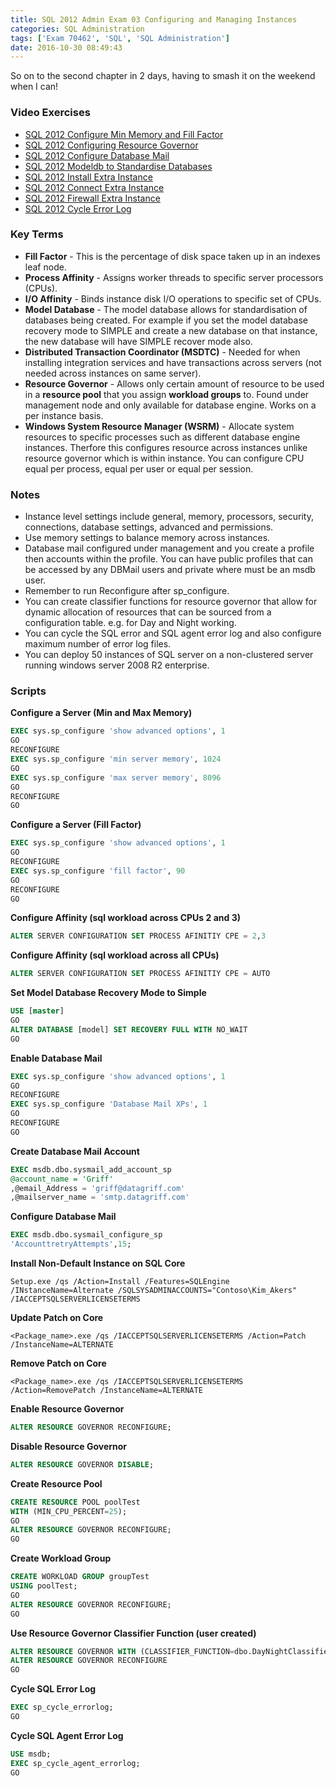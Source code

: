 ```yaml
---
title: SQL 2012 Admin Exam 03 Configuring and Managing Instances
categories: SQL Administration
tags: ['Exam 70462', 'SQL', 'SQL Administration']
date: 2016-10-30 08:49:43
---
```


So on to the second chapter in 2 days, having to smash it on the weekend when I can!

### Video Exercises

* [SQL 2012 Configure Min Memory and Fill Factor](https://www.youtube.com/watch?v=cEaCRPlMUr8&index=14&list=PLA5YLvtN7pNP2t5SXqdyVfxvtla7oUwC1)
* [SQL 2012 Configuring Resource Governor](https://www.youtube.com/watch?v=HV_0K9Gjwso&index=15&list=PLA5YLvtN7pNP2t5SXqdyVfxvtla7oUwC1)
* [SQL 2012 Configure Database Mail](https://www.youtube.com/watch?v=TLzhw3Z-hSA&index=8&list=PLA5YLvtN7pNP2t5SXqdyVfxvtla7oUwC1)
* [SQL 2012 Modeldb to Standardise Databases](https://www.youtube.com/watch?v=J_2Es-3Euq0&index=9&list=PLA5YLvtN7pNP2t5SXqdyVfxvtla7oUwC1)
* [SQL 2012 Install Extra Instance](https://www.youtube.com/watch?v=0V0Y6qyakRo&index=10&list=PLA5YLvtN7pNP2t5SXqdyVfxvtla7oUwC1)
* [SQL 2012 Connect Extra Instance](https://www.youtube.com/watch?v=CzIKDKzFV30&index=11&list=PLA5YLvtN7pNP2t5SXqdyVfxvtla7oUwC1)
* [SQL 2012 Firewall Extra Instance](https://www.youtube.com/watch?v=4XXAMHL1Reg&index=12&list=PLA5YLvtN7pNP2t5SXqdyVfxvtla7oUwC1)
* [SQL 2012 Cycle Error Log](https://www.youtube.com/watch?v=WudFEC14Noc&index=13&list=PLA5YLvtN7pNP2t5SXqdyVfxvtla7oUwC1)

### Key Terms

* **Fill Factor** - This is the percentage of disk space taken up in an indexes leaf node.
* **Process Affinity** - Assigns worker threads to specific server processors (CPUs).
* **I/O Affinity** - Binds instance disk I/O operations to specific set of CPUs.
* **Model Database** - The model database allows for standardisation of databases being created. For example if you set the model database recovery mode to SIMPLE and create a new database on that instance, the new database will have SIMPLE recover mode also.
* **Distributed Transaction Coordinator (MSDTC)** - Needed for when installing integration services and have transactions across servers (not needed across instances on same server).  
* **Resource Governor** - Allows only certain amount of resource to be used in a **resource pool** that you assign **workload groups** to. Found under management node and only available for database engine. Works on a per instance basis.
* **Windows System Resource Manager (WSRM)** - Allocate system resources to specific processes such as different database engine instances. Therfore this configures resource across instances unlike resource governor which is within instance. You can configure CPU equal per process, equal per user or equal per session.

### Notes

* Instance level settings include general, memory, processors, security, connections, database settings, advanced and permissions.
* Use memory settings to balance memory across instances.
* Database mail configured under management and you create a profile then accounts within the profile. You can have public profiles that can be accessed by any DBMail users and private where must be an msdb user.
* Remember to run Reconfigure after sp_configure.
* You can create classifier functions for resource governor that allow for dynamic allocation of resources that can be sourced from a configuration table. e.g. for Day and Night working.
* You can cycle the SQL error and SQL agent error log and also configure maximum number of error log files.
* You can deploy 50 instances of SQL server on a non-clustered server running windows server 2008 R2 enterprise.

### Scripts

**Configure a Server (Min and Max Memory)**
```sql
EXEC sys.sp_configure 'show advanced options', 1
GO
RECONFIGURE
EXEC sys.sp_configure 'min server memory', 1024
GO
EXEC sys.sp_configure 'max server memory', 8096
GO
RECONFIGURE
GO
```
**Configure a Server (Fill Factor)**
```sql
EXEC sys.sp_configure 'show advanced options', 1
GO
RECONFIGURE
EXEC sys.sp_configure 'fill factor', 90
GO
RECONFIGURE
GO
```
**Configure Affinity (sql workload across CPUs 2 and 3)**
```sql
ALTER SERVER CONFIGURATION SET PROCESS AFINITIY CPE = 2,3
```
**Configure Affinity (sql workload across all CPUs)**
```sql
ALTER SERVER CONFIGURATION SET PROCESS AFINITIY CPE = AUTO
```
**Set Model Database Recovery Mode to Simple**
```sql
USE [master]
GO
ALTER DATABASE [model] SET RECOVERY FULL WITH NO_WAIT
GO
```
**Enable Database Mail**
```sql
EXEC sys.sp_configure 'show advanced options', 1
GO
RECONFIGURE
EXEC sys.sp_configure 'Database Mail XPs', 1
GO
RECONFIGURE
GO
```
**Create Database Mail Account**
```sql
EXEC msdb.dbo.sysmail_add_account_sp
@account_name = 'Griff'
,@email_Address = 'griff@datagriff.com'
,@mailserver_name = 'smtp.datagriff.com'
```
**Configure Database Mail**
```sql
EXEC msdb.dbo.sysmail_configure_sp
'AccounttretryAttempts',15;
```
**Install Non-Default Instance on SQL Core**
```
Setup.exe /qs /Action=Install /Features=SQLEngine /INstanceName=Alternate /SQLSYSADMINACCOUNTS="Contoso\Kim_Akers" /IACCEPTSQLSERVERLICENSETERMS
```
**Update Patch on Core**
```
<Package_name>.exe /qs /IACCEPTSQLSERVERLICENSETERMS /Action=Patch /InstanceName=ALTERNATE
```
**Remove Patch on Core**
```
<Package_name>.exe /qs /IACCEPTSQLSERVERLICENSETERMS /Action=RemovePatch /InstanceName=ALTERNATE
```
**Enable Resource Governor**
```sql
ALTER RESOURCE GOVERNOR RECONFIGURE;
```
**Disable Resource Governor**
```sql
ALTER RESOURCE GOVERNOR DISABLE;
```
**Create Resource Pool**
```sql
CREATE RESOURCE POOL poolTest
WITH (MIN_CPU_PERCENT=25);
GO
ALTER RESOURCE GOVERNOR RECONFIGURE;
GO
```
**Create Workload Group**
```sql
CREATE WORKLOAD GROUP groupTest
USING poolTest;
GO
ALTER RESOURCE GOVERNOR RECONFIGURE;
GO
```
**Use Resource Governor Classifier Function (user created)**
```sql
ALTER RESOURCE GOVERNOR WITH (CLASSIFIER_FUNCTION=dbo.DayNightClassifier)
ALTER RESOURCE GOVERNOR RECONFIGURE
GO
```
**Cycle SQL Error Log**
```sql
EXEC sp_cycle_errorlog;
GO
```
**Cycle SQL Agent Error Log**
```sql
USE msdb;
EXEC sp_cycle_agent_errorlog;
GO
```
